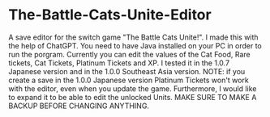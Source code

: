 # The-Battle-Cats-Unite-Editor
A save editor for the switch game "The Battle Cats Unite!".
I made this with the help of ChatGPT. You need to have Java installed on your PC in order to run the porgram. Currently you can edit the values ​​of the Cat Food, Rare tickets, Cat Tickets, Platinum Tickets and XP. I tested it in the 1.0.7 Japanese version and in the 1.0.0  Southeast Asia version. NOTE: if you create a save in the 1.0.0 Japanese version Platinum Tickets won't work with the editor, even when you update the game.
Furthermore, I would like to expand it to be able to edit the unlocked Units.
MAKE SURE TO MAKE A BACKUP BEFORE CHANGING ANYTHING.
